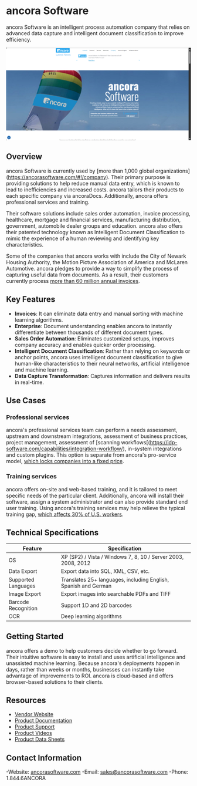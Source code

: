 # ancora Software

ancora Software is an intelligent process automation company that relies on advanced data capture and intelligent document classification to improve efficiency.

![ancora Software](./assets/ancora-software-logo.png)

## Overview

ancora Software is currently used by [more than 1,000 global organizations]
(https://ancorasoftware.com/#!/company). Their primary purpose is providing solutions to help reduce manual data entry, which is known to lead to inefficiencies and increased costs. ancora tailors their products to each specific company via ancoraDocs. Additionally, ancora offers professional services and training.

Their software solutions include sales order automation, invoice processing, healthcare, mortgage and financial services, manufacturing distribution, government, automobile dealer groups and education. ancora also offers their patented technology known as Intelligent Document Classification to mimic the experience of a human reviewing and identifying key characteristics.

Some of the companies that ancora works with include the City of Newark Housing Authority, the Motion Picture Association of America and McLaren Automotive. ancora pledges to provide a way to simplify the process of capturing useful data from documents. As a result, their customers currently process [more than 60 million annual invoices](https://ancorasoftware.com/).

## Key Features

- **Invoices**: It can eliminate data entry and manual sorting with machine learning algorithms.
- **Enterprise**: Document understanding enables ancora to instantly differentiate between thousands of different document types.
- **Sales Order Automation**: Eliminates customized setups, improves company accuracy and enables quicker order processing.
- **Intelligent Document Classification**: Rather than relying on keywords or anchor points, ancora uses intelligent document classification to give human-like characteristics to their neural networks, artificial intelligence and machine learning.
- **Data Capture Transformation**: Captures information and delivers results in real-time.

## Use Cases

### Professional services

ancora's professional services team can perform a needs assessment, upstream and downstream integrations, assessment of business practices, project management, assessment of [scanning workflows[(https://idp-software.com/capabilities/integration-workflow/), in-system integrations and custom plugins. This option is separate from ancora's pro-service model, [which locks companies into a fixed price](https://ancorasoftware.com/services/#!/ps).

### Training services

ancora offers on-site and web-based training, and it is tailored to meet specific needs of the particular client. Additionally, ancora will install their software, assign a system administrator and can also provide standard end user training. Using ancora's training services may help relieve the typical training gap, [which affects 30% of U.S. workers](https://www.pewresearch.org/social-trends/2024/12/10/job-skills-and-training/).

## Technical Specifications

| **Feature**            | **Specification**                                                 |
|------------------------|-------------------------------------------------------------------|
| OS                     | XP (SP2) / Vista / Windows 7, 8, 10 / Server 2003, 2008, 2012     |
| Data Export            | Export data into SQL, XML, CSV, etc.                              |
| Supported Languages    | Translates 25+ languages, including English, Spanish and German   |
| Image Export           | Export images into searchable PDFs and TIFF                       |
| Barcode Recognition    | Support 1D and 2D barcodes                                        |
| OCR                    | Deep learning algorithms                                          |

## Getting Started

ancora offers a demo to help customers decide whether to go forward. Their intuitive software is easy to install and uses artificial intelligence and unassisted machine learning. Because ancora's deployments happen in days, rather than weeks or months, businesses can instantly take advantage of improvements to ROI. ancora is cloud-based and offers browser-based solutions to their clients.

## Resources

- [Vendor Website](https://ancorasoftware.com/)
- [Product Documentation](https://docs.ancorasoftware.com/)
- [Product Support](https://ancorasoftware.com/product-support/)
- [Product Videos](https://ancorasoftware.com/videos/)
- [Product Data Sheets](https://ancorasoftware.com/collateral/)

## Contact Information

-Website: [ancorasoftware.com](https://ancorasoftware.com)
-Email: sales@ancorasoftware.com
-Phone: 1.844.6ANCORA